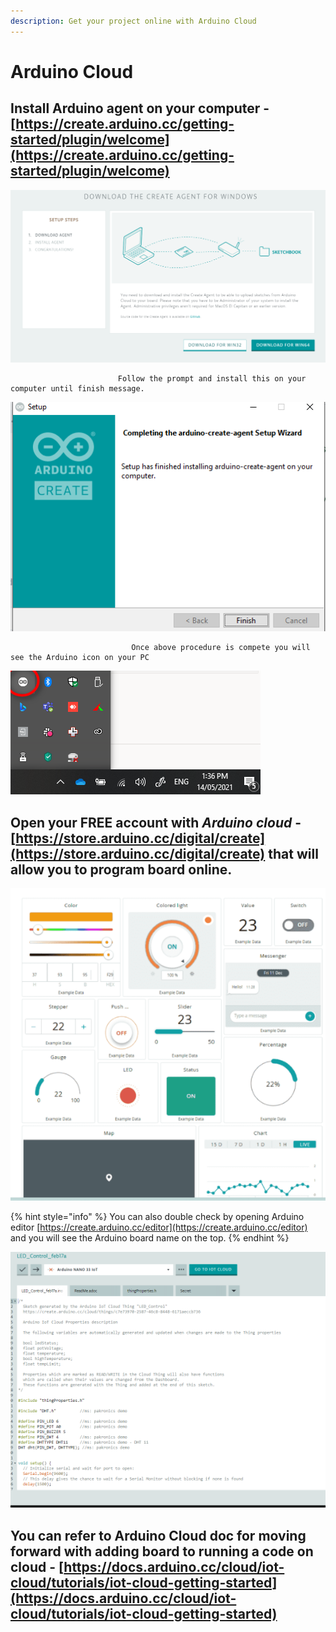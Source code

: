 ```yaml
---
description: Get your project online with Arduino Cloud
---
```


# Arduino Cloud

## Install Arduino agent on your computer - [https://create.arduino.cc/getting-started/plugin/welcome](https://create.arduino.cc/getting-started/plugin/welcome)

![Arduino Cloud agent for IoT](../../.gitbook/assets/image%20%28115%29.png)

                            Follow the prompt and install this on your computer until finish message. 

![Arduino agent successfully installed](../../.gitbook/assets/image%20%28111%29.png)

                               Once above procedure is compete you will see the Arduino icon on your PC

![Arduino cloud agent on PC](../../.gitbook/assets/image%20%28113%29.png)



## Open your **FREE** account with _**Arduino cloud**_ - [https://store.arduino.cc/digital/create](https://store.arduino.cc/digital/create) that will allow you to program board online. 

![](../../.gitbook/assets/image%20%28114%29.png)

{% hint style="info" %}
You can also double check by opening Arduino editor [https://create.arduino.cc/editor](https://create.arduino.cc/editor) and you will see the Arduino board name on the top.
{% endhint %}

![Arduino cloud IDE](../../.gitbook/assets/image%20%28110%29.png)

## You can refer to Arduino Cloud doc for moving forward with adding board to running a code on cloud - [https://docs.arduino.cc/cloud/iot-cloud/tutorials/iot-cloud-getting-started](https://docs.arduino.cc/cloud/iot-cloud/tutorials/iot-cloud-getting-started)



